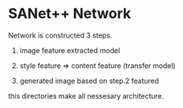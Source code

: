 
# SANet++ Network


Network is constructed 3 steps.

1. image feature extracted model

2. style feature => content feature (transfer model)

3. generated image based on step.2 featured

this directories make all nessesary architecture.
